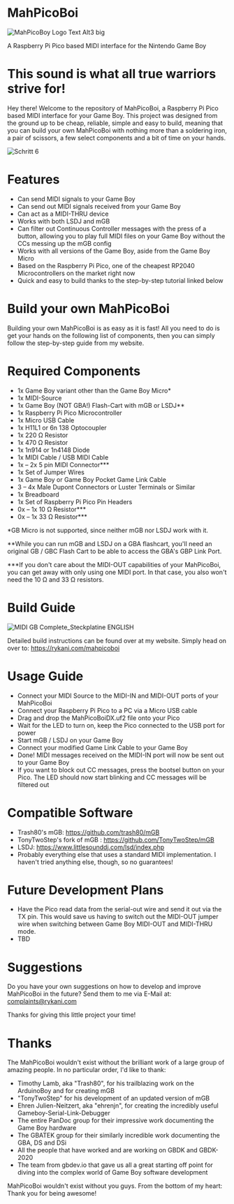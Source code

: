 # MahPicoBoi

![MahPicoBoy Logo Text Alt3 big](https://github.com/AP-AAiS/MahPicoBoi/assets/68875171/7395376f-ddb4-439d-9d3f-3c267d7ef070)

A Raspberry Pi Pico based MIDI interface for the Nintendo Game Boy

# This sound is what all true warriors strive for!
Hey there! Welcome to the repository of MahPicoBoi, a Raspberry Pi Pico based MIDI interface for your Game Boy. This project was designed from the ground up to be cheap, reliable, simple and easy to build, meaning that you can build your own MahPicoBoi with nothing more than a soldering iron, a pair of scissors, a few select components and a bit of time on your hands.

![Schritt 6](https://github.com/AP-AAiS/MahPicoBoi/assets/68875171/24ec21bd-c762-4de8-b614-6a071cfe130e)

# Features
- Can send MIDI signals to your Game Boy
- Can send out MIDI signals received from your Game Boy  
- Can act as a MIDI-THRU device
- Works with both LSDJ and mGB
- Can filter out Continuous Controller messages with the press of a button, allowing you to play full MIDI files on your Game Boy without the CCs messing up the mGB config
- Works with all versions of the Game Boy, aside from the Game Boy Micro 
- Based on the Raspberry Pi Pico, one of the cheapest RP2040 Microcontrollers on the market right now
- Quick and easy to build thanks to the step-by-step tutorial linked below

# Build your own MahPicoBoi
Building your own MahPicoBoi is as easy as it is fast! All you need to do is get your hands on the following list of components, then you can simply follow the step-by-step guide from my website.

# Required Components
- 1x 	        Game Boy variant other than the Game Boy Micro*
- 1x 	        MIDI-Source
- 1x 	        Game Boy (NOT GBA!) Flash-Cart with mGB or LSDJ**
- 1x 	        Raspberry Pi Pico Microcontroller
- 1x 	        Micro USB Cable
- 1x 	        H11L1 or 6n 138 Optocoupler
- 1x 	        220 Ω Resistor
- 1x 	        470 Ω Resistor
- 1x 	        1n914 or 1n4148 Diode
- 1x 	        MIDI Cable / USB MIDI Cable
- 1x – 2x 	  5 pin MIDI Connector***
- 1x 	        Set of Jumper Wires
- 1x 	        Game Boy or Game Boy Pocket Game Link Cable
- 3 – 4x 	    Male Dupont Connectors or Luster Terminals or Similar
- 1x 	        Breadboard
- 1x 	        Set of Raspberry Pi Pico Pin Headers
- 0x – 1x 	  10 Ω Resistor***
- 0x – 1x 	  33 Ω Resistor***

*GB Micro is not supported, since neither mGB nor LSDJ work with it.

**While you can run mGB and LSDJ on a GBA flashcart, you'll need an original GB / GBC Flash Cart to be able to access the GBA's GBP Link Port.

***If you don't care about the MIDI-OUT capabilities of your MahPicoBoi, you can get away with only using one MIDI port. In that case, you also won't need the 10 Ω and 33 Ω resistors. 

# Build Guide
![MIDI GB Complete_Steckplatine ENGLISH](https://github.com/AP-AAiS/MahPicoBoi/assets/68875171/6e413c80-334f-43bc-8100-0ea7eda8ebf1)


Detailed build instructions can be found over at my website. Simply head on over to:
https://rykani.com/mahpicoboi

# Usage Guide
- Connect your MIDI Source to the MIDI-IN and MIDI-OUT ports of your MahPicoBoi
- Connect your Raspberry Pi Pico to a PC via a Micro USB cable
- Drag and drop the MahPicoBoiDX.uf2 file onto your Pico
- Wait for the LED to turn on, keep the Pico connected to the USB port for power
- Start mGB / LSDJ on your Game Boy
- Connect your modified Game Link Cable to your Game Boy
- Done! MIDI messages received on the MIDI-IN port will now be sent out to your Game Boy
- If you want to block out CC messages, press the bootsel button on your Pico. The LED should now start blinking and CC messages will be filtered out

# Compatible Software
- Trash80's mGB: https://github.com/trash80/mGB
- TonyTwoStep's fork of mGB : https://github.com/TonyTwoStep/mGB
- LSDJ: https://www.littlesounddj.com/lsd/index.php
- Probably everything else that uses a standard MIDI implementation. I haven't tried anything else, though, so no guarantees!

# Future Development Plans
- Have the Pico read data from the serial-out wire and send it out via the TX pin. This would save us having to switch out the MIDI-OUT jumper wire when switching between Game Boy MIDI-OUT and MIDI-THRU mode.
- TBD

# Suggestions
Do you have your own suggestions on how to develop and improve MahPicoBoi in the future? Send them to me via E-Mail at: complaints@rykani.com

Thanks for giving this little project your time!

# Thanks
The MahPicoBoi wouldn't exist without the brilliant work of a large group of amazing people. In no particular order, I'd like to thank:
- Timothy Lamb, aka "Trash80", for his trailblazing work on the ArduinoBoy and for creating mGB
- "TonyTwoStep" for his development of an updated version of mGB
- Ehren Julien-Neitzert, aka "ehrenjn", for creating the incredibly useful Gameboy-Serial-Link-Debugger
- The entire PanDoc group for their impressive work documenting the Game Boy hardware
- The GBATEK group for their similarly incredible work documenting the GBA, DS and DSi
- All the people that have worked and are working on GBDK and GBDK-2020
- The team from gbdev.io that gave us all a great starting off point for diving into the complex world of Game Boy software development

MahPicoBoi wouldn't exist without you guys. From the bottom of my heart: Thank you for being awesome!
